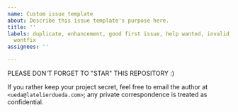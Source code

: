 ```yaml
---
name: Custom issue template
about: Describe this issue template's purpose here.
title: ''
labels: duplicate, enhancement, good first issue, help wanted, invalid, question,
  wontfix
assignees: ''

---
```


PLEASE DON'T FORGET TO "STAR" THIS REPOSITORY :)

If you rather keep your project secret, feel free
to email the author at `<ueda@latelierdueda.com>`; any
private correspondence is treated as confidential.
